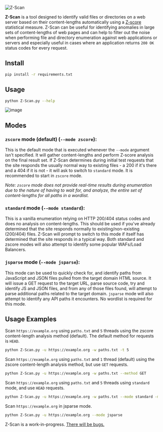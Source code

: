 ![Z-Scan](https://github.com/user-attachments/assets/fd0781d7-9894-4e41-9500-a82279583848)


**Z-Scan** is a tool designed to identify valid files or directories on a web server based on their content-lengths automatically using a [Z-score](https://en.wikipedia.org/wiki/Z-score) statistical measure. Z-Scan can be useful for identifying anomalies in large sets of content-lengths of web pages and can help to filter out the noise when performing file and directory enumeration against web applications or servers and especially useful in cases where an application returns `200 OK` status codes for every request.

## Install

```bash
pip install -r requirements.txt
```

## Usage

```bash
python Z-Scan.py --help
```

![image](https://github.com/user-attachments/assets/3b790fa6-f5b6-4eb8-b2b3-e57945753baa)


## Modes

### **`zscore` mode (default) (`--mode zscore`):** 

This is the default mode that is executed whenever the `--mode` argument isn't specified. It will gather content-lengths and perform Z-score analysis on the final result set. If Z-Scan determines during initial test requests that the site responds the usually normal way to existing files - a 200 if it's there and a 404 if it is not - it will ask to switch to `standard` mode. It is recommended to start in `zscore` mode.

_Note: `zscore` mode does not provide real-time results during enumeration due to the nature of having to wait for, and analyze, the entire set of content-lengths for all paths in a wordlist._

### **`standard` mode (`--mode standard`):** 

This is a vanilla enumeration relying on HTTP 200/404 status codes and does no analysis on content-lengths. This should be used if you've already determined that the site responds normally to existing/non-existing (200/404) files. Z-Scan will prompt to switch to this mode if itself has determined that the site responds in a typical way. Both standard and zscore modes will also attempt to identify some popular WAFs/Load Balancers.

### **`jsparse` mode (`--mode jsparse`):**

This mode can be used to quickly check for, and identify paths from JavaScript and JSON files pulled from the target domain HTML source. It will issue a GET request to the target URL, parse source code, try and identify JS and JSON files, and from any of those files found, will attempt to parse additional paths related to the target domain. `jsparse` mode will also attempt to identify any API paths it encounters. No wordlist is required for this mode.

## Usage Examples

Scan `https://example.org` using `paths.txt` and `5` threads using the zscore content-length analysis method (default). The default method for requests is `HEAD`.
```bash
python Z-Scan.py -u https://example.org -w paths.txt -t 5 
```

Scan `https://example.org` using `paths.txt` and `1` thread (default) using the zscore content-length analysis method, but use `GET` requests.
```bash
python Z-Scan.py -u https://example.org -w paths.txt --method GET
```

Scan `https://example.org` using `paths.txt` and `5` threads using `standard` mode, and use `HEAD` requests.
```bash
python Z-Scan.py -u https://example.org -w paths.txt --mode standard -m HEAD -t 5
```

Scan `https://example.org` in jsparse mode.
```bash
python Z-Scan.py -u https://example.org --mode jsparse
```

Z-Scan is a work-in-progress. [There will be bugs.](https://github.com/password-reset/Z-Scan/issues/new/choose)
